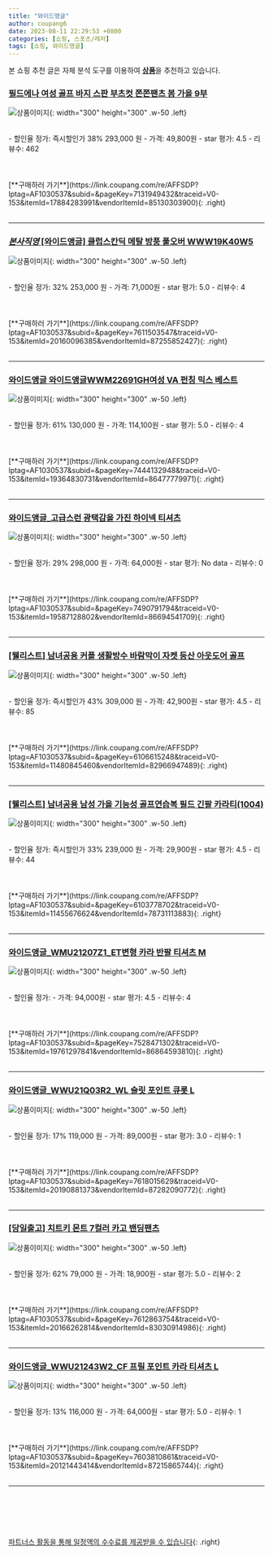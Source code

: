 ```yaml
---
title: "와이드앵글"
author: coupang6
date: 2023-08-11 22:29:53 +0800
categories: [쇼핑, 스포츠/레저]
tags: [쇼핑, 와이드앵글]
---
```


본 쇼핑 추천 글은 자체 분석 도구를 이용하여 [**상품**](https://link.coupang.com/a/bao1ui)을 추천하고 있습니다.

### [필드에나 여성 골프 바지 스판 부츠컷 쫀쫀팬츠 봄 가을 9부](https://link.coupang.com/re/AFFSDP?lptag=AF1030537&subid=&pageKey=7131949432&traceid=V0-153&itemId=17884283991&vendorItemId=85130303900)

![상품이미지](https://thumbnail9.coupangcdn.com/thumbnails/remote/230x230ex/image/vendor_inventory/c91a/ce6f49cd44c4f0f9587d1ee4d3d52f4e7cf0e711cf94234b1084bbb7b741.png){: width="300" height="300" .w-50 .left}


<br>
- 할인율 정가: 즉시할인가 38%  293,000   원
- 가격: 49,800원
- star 평가: 4.5
- 리뷰수: 462
<br>
<br>
<br>
<br>
[**구매하러 가기**](https://link.coupang.com/re/AFFSDP?lptag=AF1030537&subid=&pageKey=7131949432&traceid=V0-153&itemId=17884283991&vendorItemId=85130303900){: .right}
<br>
<br>

---

### [*본사직영* [와이드앵글] 클럽스칸딕 메탈 방풍 풀오버 WWW19K40W5](https://link.coupang.com/re/AFFSDP?lptag=AF1030537&subid=&pageKey=7611503547&traceid=V0-153&itemId=20160096385&vendorItemId=87255852427)

![상품이미지](https://thumbnail8.coupangcdn.com/thumbnails/remote/230x230ex/image/vendor_inventory/de0d/2864eea3900dd1d81fc7ff06eb64324254237b74c8c8de5889f1a0ade4be.jpg){: width="300" height="300" .w-50 .left}


<br>
- 할인율 정가: 32%  253,000   원
- 가격: 71,000원
- star 평가: 5.0
- 리뷰수: 4
<br>
<br>
<br>
<br>
[**구매하러 가기**](https://link.coupang.com/re/AFFSDP?lptag=AF1030537&subid=&pageKey=7611503547&traceid=V0-153&itemId=20160096385&vendorItemId=87255852427){: .right}
<br>
<br>

---

### [와이드앵글 와이드앵글WWM22691GH여성 VA 펀칭 믹스 베스트](https://link.coupang.com/re/AFFSDP?lptag=AF1030537&subid=&pageKey=7444132948&traceid=V0-153&itemId=19364830731&vendorItemId=86477779971)

![상품이미지](https://thumbnail9.coupangcdn.com/thumbnails/remote/230x230ex/image/vendor_inventory/1aa1/94ea2c96c52588d0c16e6f90a6a2fb8b88a3a2aed2d925eeb3b50d6c2166.jpg){: width="300" height="300" .w-50 .left}


<br>
- 할인율 정가: 61%  130,000   원
- 가격: 114,100원
- star 평가: 5.0
- 리뷰수: 4
<br>
<br>
<br>
<br>
[**구매하러 가기**](https://link.coupang.com/re/AFFSDP?lptag=AF1030537&subid=&pageKey=7444132948&traceid=V0-153&itemId=19364830731&vendorItemId=86477779971){: .right}
<br>
<br>

---

### [와이드앵글_고급스런 광택감을 가진 하이넥 티셔츠](https://link.coupang.com/re/AFFSDP?lptag=AF1030537&subid=&pageKey=7490791794&traceid=V0-153&itemId=19587128802&vendorItemId=86694541709)

![상품이미지](https://thumbnail6.coupangcdn.com/thumbnails/remote/230x230ex/image/vendor_inventory/370f/b0db3164af243626196cafa88dbad822556261ed807340c8910c45091fe8.jpg){: width="300" height="300" .w-50 .left}


<br>
- 할인율 정가: 29%  298,000   원
- 가격: 64,000원
- star 평가: No data
- 리뷰수: 0
<br>
<br>
<br>
<br>
[**구매하러 가기**](https://link.coupang.com/re/AFFSDP?lptag=AF1030537&subid=&pageKey=7490791794&traceid=V0-153&itemId=19587128802&vendorItemId=86694541709){: .right}
<br>
<br>

---

### [[웰리스트] 남녀공용 커플 생활방수 바람막이 자켓 등산 아웃도어 골프](https://link.coupang.com/re/AFFSDP?lptag=AF1030537&subid=&pageKey=6106615248&traceid=V0-153&itemId=11480845460&vendorItemId=82966947489)

![상품이미지](https://thumbnail6.coupangcdn.com/thumbnails/remote/230x230ex/image/vendor_inventory/259e/f81782b486a776d4011886d03369ff01c7141f0d368dec78c4c2e3380168.jpg){: width="300" height="300" .w-50 .left}


<br>
- 할인율 정가: 즉시할인가 43%  309,000   원
- 가격: 42,900원
- star 평가: 4.5
- 리뷰수: 85
<br>
<br>
<br>
<br>
[**구매하러 가기**](https://link.coupang.com/re/AFFSDP?lptag=AF1030537&subid=&pageKey=6106615248&traceid=V0-153&itemId=11480845460&vendorItemId=82966947489){: .right}
<br>
<br>

---

### [[웰리스트] 남녀공용 남성 가을 기능성 골프연습복 필드 긴팔 카라티(1004)](https://link.coupang.com/re/AFFSDP?lptag=AF1030537&subid=&pageKey=6103778702&traceid=V0-153&itemId=11455676624&vendorItemId=78731113883)

![상품이미지](https://thumbnail9.coupangcdn.com/thumbnails/remote/230x230ex/image/vendor_inventory/d10c/baba55dc60c4ac1c198680f02f12a62261e4081b9abd336ba6b378487500.jpg){: width="300" height="300" .w-50 .left}


<br>
- 할인율 정가: 즉시할인가 33%  239,000   원
- 가격: 29,900원
- star 평가: 4.5
- 리뷰수: 44
<br>
<br>
<br>
<br>
[**구매하러 가기**](https://link.coupang.com/re/AFFSDP?lptag=AF1030537&subid=&pageKey=6103778702&traceid=V0-153&itemId=11455676624&vendorItemId=78731113883){: .right}
<br>
<br>

---

### [와이드앵글_WMU21207Z1_ET변형 카라 반팔 티셔츠 M](https://link.coupang.com/re/AFFSDP?lptag=AF1030537&subid=&pageKey=7528471302&traceid=V0-153&itemId=19761297841&vendorItemId=86864593810)

![상품이미지](https://thumbnail8.coupangcdn.com/thumbnails/remote/230x230ex/image/vendor_inventory/b7aa/f970c46dc54717fc054a7676a12a54e8804380f2325c2f588ae32b04a47d.jpg){: width="300" height="300" .w-50 .left}


<br>
- 할인율 정가: 
- 가격: 94,000원
- star 평가: 4.5
- 리뷰수: 4
<br>
<br>
<br>
<br>
[**구매하러 가기**](https://link.coupang.com/re/AFFSDP?lptag=AF1030537&subid=&pageKey=7528471302&traceid=V0-153&itemId=19761297841&vendorItemId=86864593810){: .right}
<br>
<br>

---

### [와이드앵글_WWU21Q03R2_WL 슬릿 포인트 큐롯 L](https://link.coupang.com/re/AFFSDP?lptag=AF1030537&subid=&pageKey=7618015629&traceid=V0-153&itemId=20190881373&vendorItemId=87282090772)

![상품이미지](https://thumbnail8.coupangcdn.com/thumbnails/remote/230x230ex/image/vendor_inventory/f697/82c4481a7c3d5a3b7a46c23abf06a13ef517c82cdce2b5bc8e0c909be728.jpg){: width="300" height="300" .w-50 .left}


<br>
- 할인율 정가: 17%  119,000   원
- 가격: 89,000원
- star 평가: 3.0
- 리뷰수: 1
<br>
<br>
<br>
<br>
[**구매하러 가기**](https://link.coupang.com/re/AFFSDP?lptag=AF1030537&subid=&pageKey=7618015629&traceid=V0-153&itemId=20190881373&vendorItemId=87282090772){: .right}
<br>
<br>

---

### [[당일출고] 치트키 몬트 7컬러 카고 밴딩팬츠](https://link.coupang.com/re/AFFSDP?lptag=AF1030537&subid=&pageKey=7612863754&traceid=V0-153&itemId=20166262814&vendorItemId=83030914986)

![상품이미지](https://thumbnail6.coupangcdn.com/thumbnails/remote/230x230ex/image/vendor_inventory/7b56/614530b9aa98fc701be509cac8685fac735fe850db25430269f123c8855f.jpg){: width="300" height="300" .w-50 .left}


<br>
- 할인율 정가: 62%  79,000   원
- 가격: 18,900원
- star 평가: 5.0
- 리뷰수: 2
<br>
<br>
<br>
<br>
[**구매하러 가기**](https://link.coupang.com/re/AFFSDP?lptag=AF1030537&subid=&pageKey=7612863754&traceid=V0-153&itemId=20166262814&vendorItemId=83030914986){: .right}
<br>
<br>

---

### [와이드앵글_WWU21243W2_CF 프릴 포인트 카라 티셔츠 L](https://link.coupang.com/re/AFFSDP?lptag=AF1030537&subid=&pageKey=7603810861&traceid=V0-153&itemId=20121443414&vendorItemId=87215865744)

![상품이미지](https://thumbnail8.coupangcdn.com/thumbnails/remote/230x230ex/image/vendor_inventory/482c/c014c588a07e11d930f0afcf3a48a40ab2e9ee09982b968552276f64de2f.jpg){: width="300" height="300" .w-50 .left}


<br>
- 할인율 정가: 13%  116,000   원
- 가격: 64,000원
- star 평가: 5.0
- 리뷰수: 1
<br>
<br>
<br>
<br>
[**구매하러 가기**](https://link.coupang.com/re/AFFSDP?lptag=AF1030537&subid=&pageKey=7603810861&traceid=V0-153&itemId=20121443414&vendorItemId=87215865744){: .right}
<br>
<br>

---
<br><br><br><br><br> [파트너스 활동을 통해 일정액의 수수료를 제공받을 수 있습니다](https://link.coupang.com/a/bao1ui){: .right}